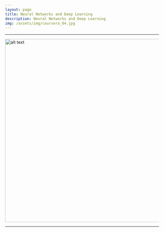 ```yaml
---
layout: page
title: Neural Networks and Deep Learning
description: Neural Networks and Deep Learning
img: /assets/img/coursera_04.jpg
---
```


***


<img src="{{ site.url }}/assets/img/coursera_04.jpg" alt="alt text" width="770" height="600">


***


